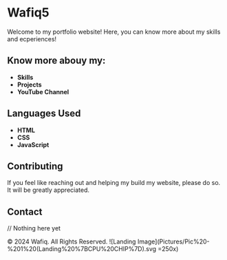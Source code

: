 # Wafiq5

Welcome to my portfolio website! Here, you can know more about my skills and ecperiences!

## Know more abouy my:

- **Skills**
- **Projects**
- **YouTube Channel**

## Languages Used

- **HTML**
- **CSS**
- **JavaScript**

## Contributing

If you feel like reaching out and helping my build my website, please do so. It will be greatly appreciated.

## Contact

// Nothing here yet


© 2024 Wafiq. All Rights Reserved.
![Landing Image](Pictures/Pic%20-%201%20(Landing%20%7BCPU%20CHIP%7D).svg =250x)
